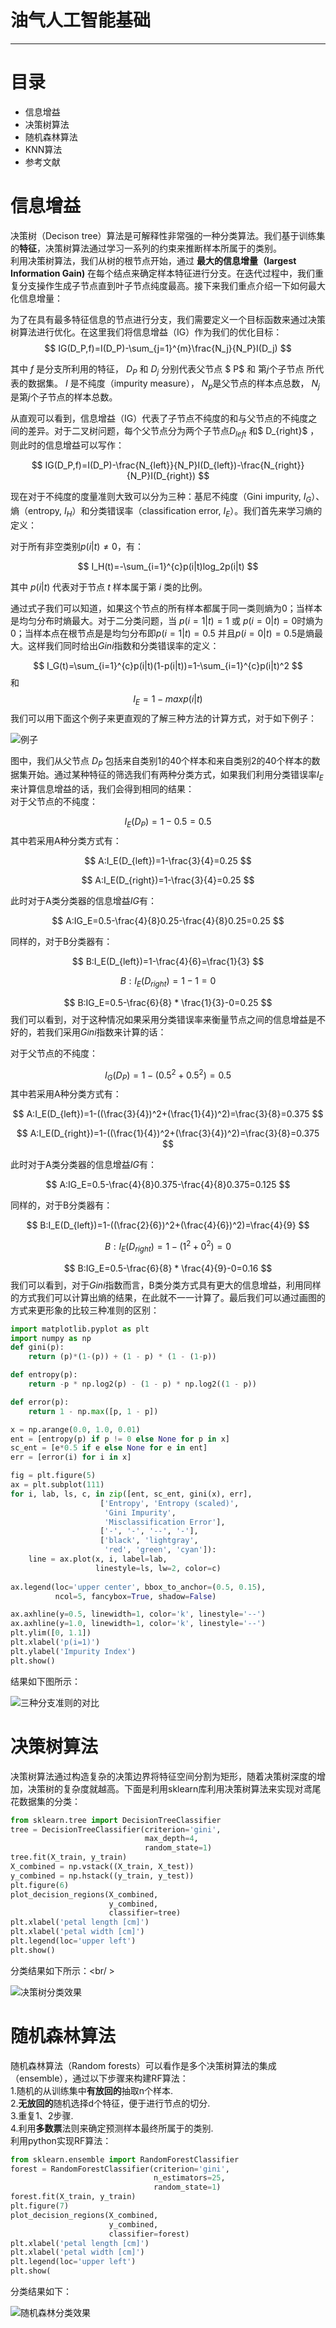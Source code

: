 # 油气人工智能基础
---
# 目录
- 信息增益<br />
- 决策树算法<br />
- 随机森林算法<br />
- KNN算法<br />
- 参考文献<br />

# 信息增益
决策树（Decison tree）算法是可解释性非常强的一种分类算法。我们基于训练集的**特征**，决策树算法通过学习一系列的约束来推断样本所属于的类别。<br />
利用决策树算法，我们从树的根节点开始，通过 **最大的信息增量（largest Information Gain)** 在每个结点来确定样本特征进行分支。在迭代过程中，我们重复分支操作生成子节点直到叶子节点纯度最高。接下来我们重点介绍一下如何最大化信息增量：<br />

为了在具有最多特征信息的节点进行分支，我们需要定义一个目标函数来通过决策树算法进行优化。在这里我们将信息增益（IG）作为我们的优化目标：
$$
IG(D_P,f)=I(D_P)-\sum_{j=1}^{m}\frac{N_j}{N_P}I(D_j)
$$

其中 $f$ 是分支所利用的特征， $D_P$ 和 $D_j$ 分别代表父节点  $ P$ 和 第$j$个子节点 所代表的数据集。 $I$ 是不纯度（impurity measure）， $N_p$是父节点的样本点总数， $N_j$ 是第$j$个子节点的样本总数。<br />

从直观可以看到，信息增益（IG）代表了子节点不纯度的和与父节点的不纯度之间的差异。对于二叉树问题，每个父节点分为两个子节点$D_{left}$ 和$ D_{right}$ ，则此时的信息增益可以写作：<br />

$$
IG(D_P,f)=I(D_P)-\frac{N_{left}}{N_P}I(D_{left})-\frac{N_{right}}{N_P}I(D_{right})
$$

现在对于不纯度的度量准则大致可以分为三种：基尼不纯度（Gini impurity, $I_G$）、熵（entropy, $I_H$）和分类错误率（classification error, $I_E$）。我们首先来学习熵的定义：<br />

对于所有非空类别$p(i|t) \not = 0$，有：

$$
I_H(t)=-\sum_{i=1}^{c}p(i|t)log_2p(i|t)
$$

其中 $p(i|t)$ 代表对于节点 $t$ 样本属于第 $i$ 类的比例。<br />

通过式子我们可以知道，如果这个节点的所有样本都属于同一类则熵为0；当样本是均匀分布时熵最大。对于二分类问题，当 $p(i=1|t)=1$ 或 $p(i=0|t)=0$时熵为0；当样本点在根节点是是均匀分布即$p(i=1|t)=0.5$ 并且$p(i=0|t)=0.5$是熵最大。这样我们同时给出$Gini$指数和分类错误率的定义：

$$
I_G(t)=\sum_{i=1}^{c}p(i|t)(1-p(i|t))=1-\sum_{i=1}^{c}p(i|t)^2
$$
和
$$
I_E=1-max{p(i|t)}
$$
我们可以用下面这个例子来更直观的了解三种方法的计算方式，对于如下例子：<br />

![例子](D:\付楷涵\汉堡的学习日记\Python机器学习(第2版)\第3章\6.png)

图中，我们从父节点 $D_P$ 包括来自类别1的40个样本和来自类别2的40个样本的数据集开始。通过某种特征的筛选我们有两种分类方式，如果我们利用分类错误率$I_E$ 来计算信息增益的话，我们会得到相同的结果：<br />
对于父节点的不纯度：

$$
I_E(D_P)=1-0.5=0.5
$$
其中若采用A种分类方式有：

$$
A:I_E(D_{left})=1-\frac{3}{4}=0.25
$$

$$
A:I_E(D_{right})=1-\frac{3}{4}=0.25
$$

此时对于A类分类器的信息增益$IG$有：

$$
A:IG_E=0.5-\frac{4}{8}0.25-\frac{4}{8}0.25=0.25
$$

同样的，对于B分类器有：

$$
B:I_E(D_{left})=1-\frac{4}{6}=\frac{1}{3}
$$

$$
B:I_E(D_{right})=1-1=0
$$

$$
B:IG_E=0.5-\frac{6}{8} * \frac{1}{3}-0=0.25
$$
我们可以看到，对于这种情况如果采用分类错误率来衡量节点之间的信息增益是不好的，若我们采用$Gini$指数来计算的话：

对于父节点的不纯度：

$$
I_G(D_P)=1-(0.5^2+0.5^2)=0.5
$$
其中若采用A种分类方式有：

$$
A:I_E(D_{left})=1-((\frac{3}{4})^2+(\frac{1}{4})^2)=\frac{3}{8}=0.375
$$

$$
A:I_E(D_{right})=1-((\frac{1}{4})^2+(\frac{3}{4})^2)=\frac{3}{8}=0.375
$$

此时对于A类分类器的信息增益$IG$有：

$$
A:IG_E=0.5-\frac{4}{8}0.375-\frac{4}{8}0.375=0.125
$$

同样的，对于B分类器有：

$$
B:I_E(D_{left})=1-((\frac{2}{6})^2+(\frac{4}{6})^2)=\frac{4}{9}
$$

$$
B:I_E(D_{right})=1-(1^2+0^2)=0
$$

$$
B:IG_E=0.5-\frac{6}{8} * \frac{4}{9}-0=0.16
$$
我们可以看到，对于$Gini$指数而言，B类分类方式具有更大的信息增益，利用同样的方式我们可以计算出熵的结果，在此就不一一计算了。最后我们可以通过画图的方式来更形象的比较三种准则的区别：<br />

```python
import matplotlib.pyplot as plt
import numpy as np
def gini(p):
    return (p)*(1-(p)) + (1 - p) * (1 - (1-p))

def entropy(p):
    return -p * np.log2(p) - (1 - p) * np.log2((1 - p))

def error(p):
    return 1 - np.max([p, 1 - p])

x = np.arange(0.0, 1.0, 0.01)
ent = [entropy(p) if p != 0 else None for p in x]
sc_ent = [e*0.5 if e else None for e in ent]
err = [error(i) for i in x]

fig = plt.figure(5)
ax = plt.subplot(111)
for i, lab, ls, c, in zip([ent, sc_ent, gini(x), err],
                    ['Entropy', 'Entropy (scaled)',
                     'Gini Impurity',
                     'Misclassification Error'],
                    ['-', '-', '--', '-'],
                    ['black', 'lightgray',
                     'red', 'green', 'cyan']):
    line = ax.plot(x, i, label=lab,
                   linestyle=ls, lw=2, color=c)
    
ax.legend(loc='upper center', bbox_to_anchor=(0.5, 0.15),
          ncol=5, fancybox=True, shadow=False)

ax.axhline(y=0.5, linewidth=1, color='k', linestyle='--')
ax.axhline(y=1.0, linewidth=1, color='k', linestyle='--')
plt.ylim([0, 1.1])
plt.xlabel('p(i=1)')
plt.ylabel('Impurity Index')
plt.show()
```
结果如下图所示：<br />

![三种分支准则的对比](D:\付楷涵\汉堡的学习日记\Python机器学习(第2版)\第3章\1.png)
# 决策树算法
决策树算法通过构造复杂的决策边界将特征空间分割为矩形，随着决策树深度的增加，决策树的复杂度就越高。下面是利用sklearn库利用决策树算法来实现对鸢尾花数据集的分类：<br />

```python
from sklearn.tree import DecisionTreeClassifier
tree = DecisionTreeClassifier(criterion='gini',
                              max_depth=4,
                              random_state=1)
tree.fit(X_train, y_train)
X_combined = np.vstack((X_train, X_test))
y_combined = np.hstack((y_train, y_test))
plt.figure(6)
plot_decision_regions(X_combined,
                      y_combined, 
                      classifier=tree)
plt.xlabel('petal length [cm]')
plt.xlabel('petal width [cm]')
plt.legend(loc='upper left')
plt.show()
```
分类结果如下所示：<br/ >

![决策树分类效果](D:\付楷涵\汉堡的学习日记\Python机器学习(第2版)\第3章\2.png)
# 随机森林算法
随机森林算法（Random forests）可以看作是多个决策树算法的集成（ensemble），通过以下步骤来构建RF算法：<br />
1.随机的从训练集中**有放回的**抽取n个样本.<br />
2.**无放回的**随机选择d个特征，便于进行节点的切分.<br />
3.重复1、2步骤.<br />
4.利用**多数票**法则来确定预测样本最终所属于的类别.<br />
利用python实现RF算法：<br />
```python
from sklearn.ensemble import RandomForestClassifier
forest = RandomForestClassifier(criterion='gini',
                                n_estimators=25,
                                random_state=1)
forest.fit(X_train, y_train)
plt.figure(7)
plot_decision_regions(X_combined,
                      y_combined, 
                      classifier=forest)
plt.xlabel('petal length [cm]')
plt.xlabel('petal width [cm]')
plt.legend(loc='upper left')
plt.show(
```
分类结果如下：<br />

![随机森林分类效果](D:\付楷涵\汉堡的学习日记\Python机器学习(第2版)\第3章\3.png)